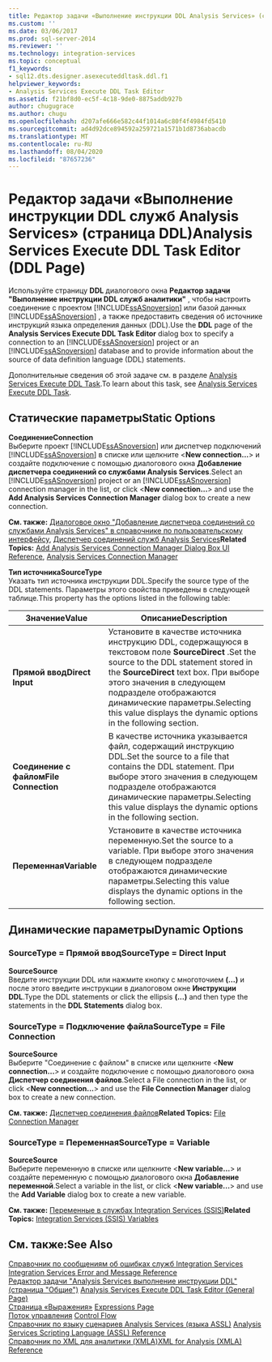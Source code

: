 ```yaml
---
title: Редактор задачи «Выполнение инструкции DDL Analysis Services» (страница «DDL») | Документация Майкрософт
ms.custom: ''
ms.date: 03/06/2017
ms.prod: sql-server-2014
ms.reviewer: ''
ms.technology: integration-services
ms.topic: conceptual
f1_keywords:
- sql12.dts.designer.asexecuteddltask.ddl.f1
helpviewer_keywords:
- Analysis Services Execute DDL Task Editor
ms.assetid: f21bf8d0-ec5f-4c18-9de0-8875addb927b
author: chugugrace
ms.author: chugu
ms.openlocfilehash: d207afe666e582c44f1014a6c80f4f4984fd5410
ms.sourcegitcommit: ad4d92dce894592a259721a1571b1d8736abacdb
ms.translationtype: MT
ms.contentlocale: ru-RU
ms.lasthandoff: 08/04/2020
ms.locfileid: "87657236"
---
```

# <a name="analysis-services-execute-ddl-task-editor-ddl-page"></a><span data-ttu-id="7f33d-102">Редактор задачи «Выполнение инструкции DDL служб Analysis Services» (страница DDL)</span><span class="sxs-lookup"><span data-stu-id="7f33d-102">Analysis Services Execute DDL Task Editor (DDL Page)</span></span>
  <span data-ttu-id="7f33d-103">Используйте страницу **DDL** диалогового окна **Редактор задачи "Выполнение инструкции DDL служб аналитики"** , чтобы настроить соединение с проектом [!INCLUDE[ssASnoversion](../includes/ssasnoversion-md.md)] или базой данных [!INCLUDE[ssASnoversion](../includes/ssasnoversion-md.md)] , а также предоставить сведения об источнике инструкций языка определения данных (DDL).</span><span class="sxs-lookup"><span data-stu-id="7f33d-103">Use the **DDL** page of the **Analysis Services Execute DDL Task Editor** dialog box to specify a connection to an [!INCLUDE[ssASnoversion](../includes/ssasnoversion-md.md)] project or an [!INCLUDE[ssASnoversion](../includes/ssasnoversion-md.md)] database and to provide information about the source of data definition language (DDL) statements.</span></span>  
  
 <span data-ttu-id="7f33d-104">Дополнительные сведения об этой задаче см. в разделе [Analysis Services Execute DDL Task](control-flow/analysis-services-execute-ddl-task.md).</span><span class="sxs-lookup"><span data-stu-id="7f33d-104">To learn about this task, see [Analysis Services Execute DDL Task](control-flow/analysis-services-execute-ddl-task.md).</span></span>  
  
## <a name="static-options"></a><span data-ttu-id="7f33d-105">Статические параметры</span><span class="sxs-lookup"><span data-stu-id="7f33d-105">Static Options</span></span>  
 <span data-ttu-id="7f33d-106">**Соединение**</span><span class="sxs-lookup"><span data-stu-id="7f33d-106">**Connection**</span></span>  
 <span data-ttu-id="7f33d-107">Выберите проект [!INCLUDE[ssASnoversion](../includes/ssasnoversion-md.md)] или диспетчер подключений [!INCLUDE[ssASnoversion](../includes/ssasnoversion-md.md)] в списке или щелкните \<**New connection...**> и создайте подключение с помощью диалогового окна **Добавление диспетчера соединений со службами Analysis Services**.</span><span class="sxs-lookup"><span data-stu-id="7f33d-107">Select an [!INCLUDE[ssASnoversion](../includes/ssasnoversion-md.md)] project or an [!INCLUDE[ssASnoversion](../includes/ssasnoversion-md.md)] connection manager in the list, or click \<**New connection...**> and use the **Add Analysis Services Connection Manager** dialog box to create a new connection.</span></span>  
  
 <span data-ttu-id="7f33d-108">**См. также:** [Диалоговое окно "Добавление диспетчера соединений со службами Analysis Services" в справочнике по пользовательскому интерфейсу](connection-manager/add-analysis-services-connection-manager-dialog-box-ui-reference.md), [Диспетчер соединений служб Analysis Services](connection-manager/analysis-services-connection-manager.md)</span><span class="sxs-lookup"><span data-stu-id="7f33d-108">**Related Topics:** [Add Analysis Services Connection Manager Dialog Box UI Reference](connection-manager/add-analysis-services-connection-manager-dialog-box-ui-reference.md), [Analysis Services Connection Manager](connection-manager/analysis-services-connection-manager.md)</span></span>  
  
 <span data-ttu-id="7f33d-109">**Тип источника**</span><span class="sxs-lookup"><span data-stu-id="7f33d-109">**SourceType**</span></span>  
 <span data-ttu-id="7f33d-110">Указать тип источника инструкции DDL.</span><span class="sxs-lookup"><span data-stu-id="7f33d-110">Specify the source type of the DDL statements.</span></span> <span data-ttu-id="7f33d-111">Параметры этого свойства приведены в следующей таблице.</span><span class="sxs-lookup"><span data-stu-id="7f33d-111">This property has the options listed in the following table:</span></span>  
  
|<span data-ttu-id="7f33d-112">Значение</span><span class="sxs-lookup"><span data-stu-id="7f33d-112">Value</span></span>|<span data-ttu-id="7f33d-113">Описание</span><span class="sxs-lookup"><span data-stu-id="7f33d-113">Description</span></span>|  
|-----------|-----------------|  
|<span data-ttu-id="7f33d-114">**Прямой ввод**</span><span class="sxs-lookup"><span data-stu-id="7f33d-114">**Direct Input**</span></span>|<span data-ttu-id="7f33d-115">Установите в качестве источника инструкцию DDL, содержащуюся в текстовом поле **SourceDirect** .</span><span class="sxs-lookup"><span data-stu-id="7f33d-115">Set the source to the DDL statement stored in the **SourceDirect** text box.</span></span> <span data-ttu-id="7f33d-116">При выборе этого значения в следующем подразделе отображаются динамические параметры.</span><span class="sxs-lookup"><span data-stu-id="7f33d-116">Selecting this value displays the dynamic options in the following section.</span></span>|  
|<span data-ttu-id="7f33d-117">**Соединение с файлом**</span><span class="sxs-lookup"><span data-stu-id="7f33d-117">**File Connection**</span></span>|<span data-ttu-id="7f33d-118">В качестве источника указывается файл, содержащий инструкцию DDL.</span><span class="sxs-lookup"><span data-stu-id="7f33d-118">Set the source to a file that contains the DDL statement.</span></span> <span data-ttu-id="7f33d-119">При выборе этого значения в следующем подразделе отображаются динамические параметры.</span><span class="sxs-lookup"><span data-stu-id="7f33d-119">Selecting this value displays the dynamic options in the following section.</span></span>|  
|<span data-ttu-id="7f33d-120">**Переменная**</span><span class="sxs-lookup"><span data-stu-id="7f33d-120">**Variable**</span></span>|<span data-ttu-id="7f33d-121">Установите в качестве источника переменную.</span><span class="sxs-lookup"><span data-stu-id="7f33d-121">Set the source to a variable.</span></span> <span data-ttu-id="7f33d-122">При выборе этого значения в следующем подразделе отображаются динамические параметры.</span><span class="sxs-lookup"><span data-stu-id="7f33d-122">Selecting this value displays the dynamic options in the following section.</span></span>|  
  
## <a name="dynamic-options"></a><span data-ttu-id="7f33d-123">Динамические параметры</span><span class="sxs-lookup"><span data-stu-id="7f33d-123">Dynamic Options</span></span>  
  
### <a name="sourcetype--direct-input"></a><span data-ttu-id="7f33d-124">SourceType = Прямой ввод</span><span class="sxs-lookup"><span data-stu-id="7f33d-124">SourceType = Direct Input</span></span>  
 <span data-ttu-id="7f33d-125">**Source**</span><span class="sxs-lookup"><span data-stu-id="7f33d-125">**Source**</span></span>  
 <span data-ttu-id="7f33d-126">Введите инструкции DDL или нажмите кнопку с многоточием **(…)** и после этого введите инструкции в диалоговом окне **Инструкции DDL**.</span><span class="sxs-lookup"><span data-stu-id="7f33d-126">Type the DDL statements or click the ellipsis **(...)** and then type the statements in the **DDL Statements** dialog box.</span></span>  
  
### <a name="sourcetype--file-connection"></a><span data-ttu-id="7f33d-127">SourceType = Подключение файла</span><span class="sxs-lookup"><span data-stu-id="7f33d-127">SourceType = File Connection</span></span>  
 <span data-ttu-id="7f33d-128">**Source**</span><span class="sxs-lookup"><span data-stu-id="7f33d-128">**Source**</span></span>  
 <span data-ttu-id="7f33d-129">Выберите "Соединение с файлом" в списке или щелкните \<**New connection...**> и создайте подключение с помощью диалогового окна **Диспетчер соединения файлов**.</span><span class="sxs-lookup"><span data-stu-id="7f33d-129">Select a File connection in the list, or click \<**New connection...**> and use the **File Connection Manager** dialog box to create a new connection.</span></span>  
  
 <span data-ttu-id="7f33d-130">**См. также:** [Диспетчер соединения файлов](connection-manager/file-connection-manager.md)</span><span class="sxs-lookup"><span data-stu-id="7f33d-130">**Related Topics:** [File Connection Manager](connection-manager/file-connection-manager.md)</span></span>  
  
### <a name="sourcetype--variable"></a><span data-ttu-id="7f33d-131">SourceType = Переменная</span><span class="sxs-lookup"><span data-stu-id="7f33d-131">SourceType = Variable</span></span>  
 <span data-ttu-id="7f33d-132">**Source**</span><span class="sxs-lookup"><span data-stu-id="7f33d-132">**Source**</span></span>  
 <span data-ttu-id="7f33d-133">Выберите переменную в списке или щелкните \<**New variable...**> и создайте переменную с помощью диалогового окна **Добавление переменной**.</span><span class="sxs-lookup"><span data-stu-id="7f33d-133">Select a variable in the list, or click \<**New variable...**> and use the **Add Variable** dialog box to create a new variable.</span></span>  
  
 <span data-ttu-id="7f33d-134">**См. также:** [Переменные в службах Integration Services (SSIS)](integration-services-ssis-variables.md)</span><span class="sxs-lookup"><span data-stu-id="7f33d-134">**Related Topics:** [Integration Services &#40;SSIS&#41; Variables](integration-services-ssis-variables.md)</span></span>  
  
## <a name="see-also"></a><span data-ttu-id="7f33d-135">См. также:</span><span class="sxs-lookup"><span data-stu-id="7f33d-135">See Also</span></span>  
 <span data-ttu-id="7f33d-136">[Справочник по сообщениям об ошибках служб Integration Services](../../2014/integration-services/integration-services-error-and-message-reference.md) </span><span class="sxs-lookup"><span data-stu-id="7f33d-136">[Integration Services Error and Message Reference](../../2014/integration-services/integration-services-error-and-message-reference.md) </span></span>  
 <span data-ttu-id="7f33d-137">[Редактор задачи "Analysis Services выполнение инструкции DDL" &#40;страница "Общие"&#41;](general-page-of-integration-services-designers-options.md) </span><span class="sxs-lookup"><span data-stu-id="7f33d-137">[Analysis Services Execute DDL Task Editor &#40;General Page&#41;](general-page-of-integration-services-designers-options.md) </span></span>  
 <span data-ttu-id="7f33d-138">[Страница «Выражения»](expressions/expressions-page.md) </span><span class="sxs-lookup"><span data-stu-id="7f33d-138">[Expressions Page](expressions/expressions-page.md) </span></span>  
 <span data-ttu-id="7f33d-139">[Поток управления](control-flow/control-flow.md) </span><span class="sxs-lookup"><span data-stu-id="7f33d-139">[Control Flow](control-flow/control-flow.md) </span></span>  
 <span data-ttu-id="7f33d-140">[Справочник по языку сценариев Analysis Services &#40;языка ASSL&#41;](https://docs.microsoft.com/bi-reference/assl/analysis-services-scripting-language-assl-for-xmla) </span><span class="sxs-lookup"><span data-stu-id="7f33d-140">[Analysis Services Scripting Language &#40;ASSL&#41; Reference](https://docs.microsoft.com/bi-reference/assl/analysis-services-scripting-language-assl-for-xmla) </span></span>  
 [<span data-ttu-id="7f33d-141">Справочник по XML для аналитики (XMLA)</span><span class="sxs-lookup"><span data-stu-id="7f33d-141">XML for Analysis  &#40;XMLA&#41; Reference</span></span>](https://docs.microsoft.com/bi-reference/xmla/xml-for-analysis-xmla-reference)  
  
  
